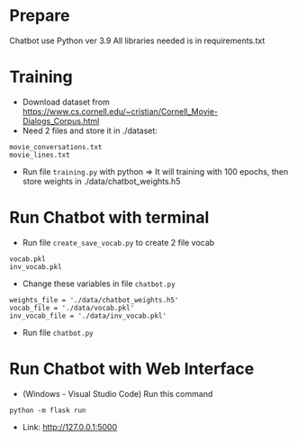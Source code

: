 Prepare
====================
Chatbot use Python ver 3.9
All libraries needed is in requirements.txt

Training
====================
* Download dataset from https://www.cs.cornell.edu/~cristian/Cornell_Movie-Dialogs_Corpus.html
* Need 2 files and store it in ./dataset:
```
movie_conversations.txt
movie_lines.txt
```
* Run file ```training.py``` with python
=> It will training with 100 epochs, then store weights in ./data/chatbot_weights.h5

Run Chatbot with terminal
====================
* Run file ```create_save_vocab.py``` to create 2 file vocab
```
vocab.pkl
inv_vocab.pkl
```
* Change these variables in file ```chatbot.py```
```
weights_file = './data/chatbot_weights.h5'
vocab_file = './data/vocab.pkl'
inv_vocab_file = './data/inv_vocab.pkl'
```
* Run file ```chatbot.py```


Run Chatbot with Web Interface
====================
* (Windows - Visual Studio Code) Run this command
```
python -m flask run
```
* Link: http://127.0.0.1:5000
